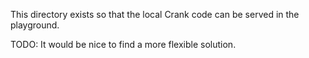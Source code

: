 This directory exists so that the local Crank code can be served in the
playground.

TODO: It would be nice to find a more flexible solution.
